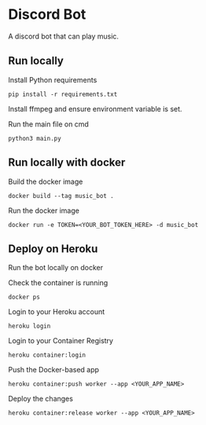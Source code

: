 # Discord Bot
A discord bot that can play music.

## Run locally
Install Python requirements
```
pip install -r requirements.txt
```

Install ffmpeg and ensure environment variable is set. 

Run the main file on cmd
```
python3 main.py
```


## Run locally with docker
Build the docker image
```
docker build --tag music_bot .
```

Run the docker image
```
docker run -e TOKEN=<YOUR_BOT_TOKEN_HERE> -d music_bot
```

## Deploy on Heroku
Run the bot locally on docker

Check the container is running
```
docker ps
```

Login to your Heroku account
```
heroku login
```

Login to your Container Registry
```
heroku container:login
```

Push the Docker-based app
```
heroku container:push worker --app <YOUR_APP_NAME>
```

Deploy the changes
```
heroku container:release worker --app <YOUR_APP_NAME>
```



